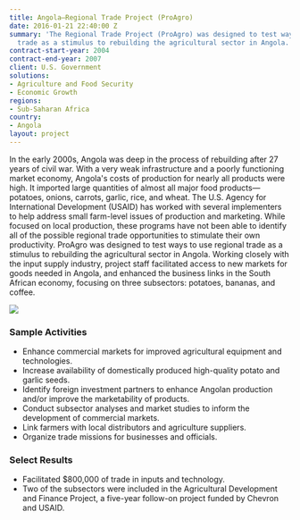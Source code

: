```yaml
---
title: Angola—Regional Trade Project (ProAgro)
date: 2016-01-21 22:40:00 Z
summary: 'The Regional Trade Project (ProAgro) was designed to test ways to use regional
  trade as a stimulus to rebuilding the agricultural sector in Angola. '
contract-start-year: 2004
contract-end-year: 2007
client: U.S. Government
solutions:
- Agriculture and Food Security
- Economic Growth
regions:
- Sub-Saharan Africa
country:
- Angola
layout: project
---
```


In the early 2000s, Angola was deep in the process of rebuilding after 27 years of civil war. With a very weak infrastructure and a poorly functioning market economy, Angola's costs of production for nearly all products were high. It imported large quantities of almost all major food products—potatoes, onions, carrots, garlic, rice, and wheat. The U.S. Agency for International Development (USAID) has worked with several implementers to help address small farm-level issues of production and marketing. While focused on local production, these programs have not been able to identify all of the possible regional trade opportunities to stimulate their own productivity. ProAgro was designed to test ways to use regional trade as a stimulus to rebuilding the agricultural sector in Angola. Working closely with the input supply industry, project staff facilitated access to new markets for goods needed in Angola, and enhanced the business links in the South African economy, focusing on three subsectors: potatoes, bananas, and coffee.

![][1]

### Sample Activities

* Enhance commercial markets for improved agricultural equipment and technologies.
* Increase availability of domestically produced high-quality potato and garlic seeds.
* Identify foreign investment partners to enhance Angolan production and/or improve the marketability of products.
* Conduct subsector analyses and market studies to inform the development of commercial markets.
* Link farmers with local distributors and agriculture suppliers.
* Organize trade missions for businesses and officials.

### Select Results

* Facilitated $800,000 of trade in inputs and technology.
* Two of the subsectors were included in the Agricultural Development and Finance Project, a five-year follow-on project funded by Chevron and USAID.

[1]: https://assetify-dai.com/projects/CoffeeBeans.jpg
